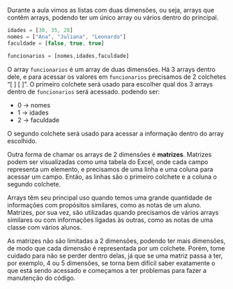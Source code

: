 Durante a aula vimos as listas com duas dimensões, ou seja, arrays que contêm arrays, podendo ter um único array ou vários dentro do principal.

```javascript
idades = [30, 35, 28]
nomes = ["Ana", "Juliana", "Leonardo"]
faculdade = [false, true, true]

funcionarios = [nomes,idades,faculdade]
```

O array `funcionarios` é um array de duas dimensões. Há 3 arrays dentro dele, e para acessar os valores em `funcionarios` precisamos de 2 colchetes “[ ] [ ]”. O primeiro colchete será usado para escolher qual dos 3 arrays dentro de `funcionarios` será acessado. podendo ser:

* 0 -> nomes
* 1 -> idades
* 2 -> faculdade

O segundo colchete será usado para acessar a informação dentro do array escolhido.

Outra forma de chamar os arrays de 2 dimensões é **matrizes**. Matrizes podem ser visualizadas como uma tabela do Excel, onde cada campo representa um elemento, e precisamos de uma linha e uma coluna para acessar um campo. Então, as linhas são o primeiro colchete e a coluna o segundo colchete.

Arrays têm seu principal uso quando temos uma grande quantidade de informações com propósitos similares, como as notas de um aluno. Matrizes, por sua vez, são utilizadas quando precisamos de vários arrays similares ou com informações ligadas às outras, como as notas de uma classe com vários alunos.

As matrizes não são limitadas a 2 dimensões, podendo ter mais dimensões, de modo que cada dimensão é representada por um colchete. Porém, tome cuidado para não se perder dentro delas, já que se uma matriz passa a ter, por exemplo, 4 ou 5 dimensões, se torna bem difícil saber exatamente o que está sendo acessado e começamos a ter problemas para fazer a manutenção do código.